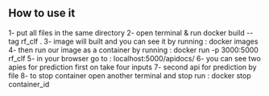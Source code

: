 ## How to use it

1- put all files in the same directory 
2- open terminal & run docker build --tag rf_clf .
3- image will built and you can see it by running : docker images
4- then run our image as a container by running : docker run -p 3000:5000 rf_clf
5- in your browser go to : localhost:5000/apidocs/
6- you can see two apies for prediction first on take four inputs
7- second api for prediction by file
8- to stop container open another terminal and stop run : docker stop container_id
